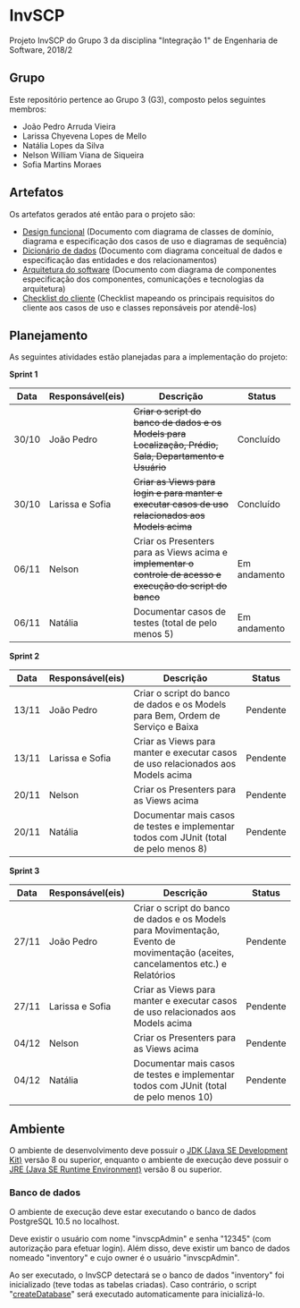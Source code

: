 # InvSCP

Projeto InvSCP do Grupo 3 da disciplina "Integração 1" de Engenharia de Software, 2018/2

## Grupo

Este repositório pertence ao Grupo 3 (G3), composto pelos seguintes membros:

- João Pedro Arruda Vieira
- Larissa Chyevena Lopes de Mello
- Natália Lopes da Silva
- Nelson William Viana de Siqueira
- Sofia Martins Moraes

## Artefatos

Os artefatos gerados até então para o projeto são:

- [Design funcional](https://docs.google.com/document/d/1nb-8-6QRH8XUJ27V-cY2wrb1Bcw_Hqp_Xk9P6RiFZc0/edit?usp=sharing) (Documento com diagrama de classes de domínio, diagrama e especificação dos casos de uso e diagramas de sequência)
- [Dicionário de dados](https://docs.google.com/document/d/1jGyPurQ9goRa3sDFgHiyTznuFmWxTABtDzueL3RH-28/edit?usp=sharing) (Documento com diagrama conceitual de dados e especificação das entidades e dos relacionamentos)
- [Arquitetura do software](https://docs.google.com/document/d/1AXWEDpkgeEBsR76ApY3BCSF9lIS47gJlQP6BaQa2Fs4/edit?usp=sharing) (Documento com diagrama de componentes especificação dos componentes, comunicações e tecnologias da arquitetura)
- [Checklist do cliente](https://drive.google.com/open?id=1dBKv4idoGU25bl7y_wZlXkM9RMt4Qu-XvdGGHjHWJho) (Checklist mapeando os principais requisitos do cliente aos casos de uso e classes reponsáveis por atendê-los)

## Planejamento

As seguintes atividades estão planejadas para a implementação do projeto:

**Sprint 1**

| Data | Responsável(eis) | Descrição | Status |
|---|---|---|---|
| 30/10 | João Pedro | ~~Criar o script do banco de dados e os Models para Localização, Prédio, Sala, Departamento e Usuário~~ | Concluído |
| 30/10 | Larissa e Sofia | ~~Criar as Views para login e para manter e executar casos de uso relacionados aos Models acima~~ | Concluído |
| 06/11 | Nelson | Criar os Presenters para as Views acima e ~~implementar o controle de acesso e execução do script do banco~~ | Em andamento |
| 06/11 | Natália | Documentar casos de testes (total de pelo menos 5) | Em andamento |

**Sprint 2**

| Data | Responsável(eis) | Descrição | Status |
|---|---|---|---|
| 13/11 | João Pedro | Criar o script do banco de dados e os Models para Bem, Ordem de Serviço e Baixa | Pendente |
| 13/11 | Larissa e Sofia | Criar as Views para manter e executar casos de uso relacionados aos Models acima | Pendente |
| 20/11 | Nelson | Criar os Presenters para as Views acima | Pendente |
| 20/11 | Natália | Documentar mais casos de testes e implementar todos com JUnit (total de pelo menos 8) | Pendente |

**Sprint 3**

| Data | Responsável(eis) | Descrição | Status |
|---|---|---|---|
| 27/11 | João Pedro | Criar o script do banco de dados e os Models para Movimentação, Evento de movimentação (aceites, cancelamentos etc.) e Relatórios | Pendente |
| 27/11 | Larissa e Sofia | Criar as Views para manter e executar casos de uso relacionados aos Models acima | Pendente |
| 04/12 | Nelson | Criar os Presenters para as Views acima | Pendente |
| 04/12 | Natália | Documentar mais casos de testes e implementar todos com JUnit (total de pelo menos 10) | Pendente |

## Ambiente

O ambiente de desenvolvimento deve possuir o [JDK (Java SE Development Kit)](https://www.oracle.com/technetwork/pt/java/javase/downloads/jdk8-downloads-2133151.html) versão 8 ou superior, enquanto o ambiente de execução deve possuir o [JRE (Java SE Runtime Environment)](https://www.oracle.com/technetwork/java/javase/downloads/jre8-downloads-2133155.html) versão 8 ou superior.

### Banco de dados

O ambiente de execução deve estar executando o banco de dados PostgreSQL 10.5 no localhost.

Deve existir o usuário com nome "invscpAdmin" e senha "12345" (com autorização para efetuar login).
Além disso, deve existir um banco de dados nomeado "inventory" e cujo owner é o usuário "invscpAdmin".

Ao ser executado, o InvSCP detectará se o banco de dados "inventory" foi inicializado (teve todas as tabelas criadas). Caso contrário, o script "[createDatabase](src/main/resources/sql/createDatabase.sql)" será executado automaticamente para inicializá-lo.

